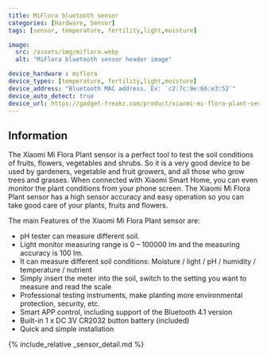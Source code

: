 ```yaml
---
title: MiFlora bluetooth sensor
categories: [Hardware, Sensor]
tags: [sensor, temperature, fertility,light,moisture]

image:
  src: /assets/img/miflora.webp
  alt: "MiFlora bluetooth sensor header image"

device_hardware : miflora
device_types: [temperature, fertility,light,moisture]
device_address: "Bluetooth MAC address. Ex: `c2:7c:9e:66:e3:52`"
device_auto_detect: true
device_url: https://gadget-freakz.com/product/xiaomi-mi-flora-plant-sensor/
---
```


## Information
The Xiaomi Mi Flora Plant sensor is a perfect tool to test the soil conditions of fruits, flowers, vegetables and shrubs. So it is a very good device to be used by gardeners, vegetable and fruit growers, and all those who grow trees and grasses. When connected with Xiaomi Smart Home, you can even monitor the plant conditions from your phone screen. The Xiaomi Mi Flora Plant sensor has a high sensor accuracy and easy operation so you can take good care of your plants, fruits and flowers.

The main Features of the Xiaomi Mi Flora Plant sensor are:
- pH tester can measure different soil.
- Light monitor measuring range is 0 – 100000 lm and the measuring accuracy is 100 lm.
- It can measure different soil conditions: Moisture / light / pH / humidity / temperature / nutrient
- Simply insert the meter into the soil, switch to the setting you want to measure and read the scale
- Professional testing instruments, make planting more environmental protection, security, etc.
- Smart APP control, including support of the Bluetooth 4.1 version
- Built-in 1 x DC 3V CR2032 button battery (included)
- Quick and simple installation

{% include_relative _sensor_detail.md %}